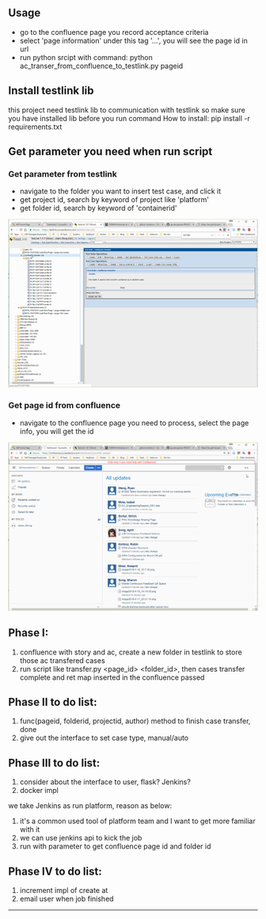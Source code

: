 ## Usage
* go to the confluence page you record acceptance criteria
* select 'page information' under this tag '...', you will see the page id in url
* run python srcipt with command: python ac_transer_from_confluence_to_testlink.py pageid     

## Install testlink lib
this project need testlink lib to communication with testlink so make sure you have installed lib before you run command
How to install: pip install -r requirements.txt

## Get parameter you need when run script
### Get parameter from testlink
* navigate to the folder you want to insert test case, and click it
* get project id, search by keyword of project like 'platform'
* get folder id, search by keyword of 'containerid'

![Gif get ids](images/testlink.gif)

### Get page id from confluence
* navigate to the confluence page you need to process, select the page info, you will get the id

![page id](images/confluence.gif)

## Phase I:
1. confluence with story and ac, create a new folder in testlink to store those ac transfered cases
2. run script like transfer.py <page_id> <folder_id>, then cases transfer complete and ret map inserted in the confluence passed

## Phase II to do list:
1. func(pageid, folderid, projectid, author) method to finish case transfer, done
2. give out the interface to set case type, manual/auto

## Phase III to do list:
1. consider about the interface to user, flask? Jenkins?
2. docker impl

we take Jenkins as run platform, reason as below:
1. it's a common used tool of platform team and I want to get more familiar with it
2. we can use jenkins api to kick the job
3. run with parameter to get confluence page id and folder id


## Phase IV to do list:
1. increment impl of create at
2. email user when job finished

-------------------------------------------
